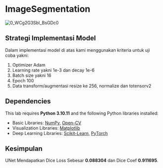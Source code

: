 # ImageSegmentation
 
![0_WCg2G3SbI_BsGDc0](https://github.com/sadisad/ImageSegmentation/assets/61278337/ddf669b6-9b16-4c6d-a518-3b5137f1261c)

## Strategi Implementasi Model
Dalam implementasi model di atas kami menggunakan kriteria untuk uji coba yakni:
1. Optimizer Adam
2. Learning rate yakni 1e-3 dan decay 1e-6
3. Batch size yakni 16
4. Epoch 100
5. Data transform/augmentasi resize ke 256, normalize dan totensorv2

## Dependencies
This lab requires **Python 3.10.11** and the following Python libraries installed:
* Basic Libraries: [NumPy](http://www.numpy.org), [Open-CV](https://opencv.org)
* Visualization Libraries: [Matplotlib](http://matplotlib.org)
* Deep Learning Libraries: [Scikit-Learn](https://www.tensorflow.org), [PyTorch](https://pytorch.org)

## Kesimpulan
UNet Mendapatkan Dice Loss Sebesar **0.088304** dan Dice Coef **0.911695**. 
